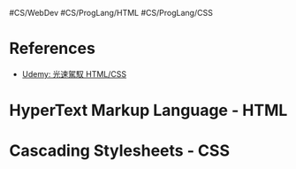 #CS/WebDev #CS/ProgLang/HTML #CS/ProgLang/CSS

# References
* [Udemy: 光速駕馭 HTML/CSS](https://www.udemy.com/course/ace-html-css/)

# HyperText Markup Language - HTML

# Cascading Stylesheets - CSS
